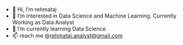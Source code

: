 - 👋 Hi, I’m rehmataj
- 👀 I’m interested in Data Science and Machine Learning. Currently Working as Data Analyst
- 🌱 I’m currently learning Data Science.
- 📫 reach me @rehmataj.analyst@gmail.com

<!---
rehmataj/rehmataj is a ✨ special ✨ repository because its `README.md` (this file) appears on your GitHub profile.
You can click the Preview link to take a look at your changes.
--->
